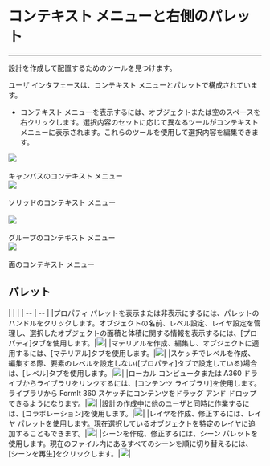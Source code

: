 

# コンテキスト メニューと右側のパレット

---

設計を作成して配置するためのツールを見つけます。

ユーザ インタフェースは、コンテキスト メニューとパレットで構成されています。

* コンテキスト メニューを表示するには、オブジェクトまたは空のスペースを右クリックします。選択内容のセットに応じて異なるツールがコンテキスト メニューに表示されます。これらのツールを使用して選択内容を編集できます。

![](Images/GUID-A91393B3-6AFD-4A36-A766-C15D21C0A4AD-low.png) <br xmlns="http://www.w3.org/1999/xhtml"/><br xmlns="http://www.w3.org/1999/xhtml"/>キャンバスのコンテキスト メニュー<br xmlns="http://www.w3.org/1999/xhtml"/> ![](Images/GUID-7E7240F8-0027-4F01-AD5D-9FE71CACCC10-low.png) <br xmlns="http://www.w3.org/1999/xhtml"/><br xmlns="http://www.w3.org/1999/xhtml"/>ソリッドのコンテキスト メニュー<br xmlns="http://www.w3.org/1999/xhtml"/><br xmlns="http://www.w3.org/1999/xhtml"/>![](Images/GUID-F9112937-1DD8-4500-8613-93E9AFB93568-low.png) <br xmlns="http://www.w3.org/1999/xhtml"/><br xmlns="http://www.w3.org/1999/xhtml"/>グループのコンテキスト メニュー<br xmlns="http://www.w3.org/1999/xhtml"/> ![](Images/GUID-875CD4E5-E3A3-4F3C-A849-9CE6E26DAEA3-low.png) <br xmlns="http://www.w3.org/1999/xhtml"/><br xmlns="http://www.w3.org/1999/xhtml"/>面のコンテキスト メニュー<br xmlns="http://www.w3.org/1999/xhtml"/>

## パレット

|
|
|
| -- | -- |
|プロパティ パレットを表示または非表示にするには、パレットのハンドルをクリックします。オブジェクトの名前、レベル設定、レイヤ設定を管理し、選択したオブジェクトの面積と体積に関する情報を表示するには、[プロパティ]タブを使用します。|![](Images/GUID-A061E419-F183-4D8C-9265-A9F400EC7E93-low.png)|
|マテリアルを作成、編集し、オブジェクトに適用するには、[マテリアル]タブを使用します。|![](Images/GUID-D8DB2F73-E1FF-40C0-9C43-9A8B69136EE4-low.png)|
|スケッチでレベルを作成、編集する際、要素のレベルを設定しない([プロパティ]タブで設定している)場合は、[レベル]タブを使用します。|![](Images/GUID-875750E4-17E6-4057-B231-BD776223CEAE-low.png)|
|ローカル コンピュータまたは A360 ドライブからライブラリをリンクするには、[コンテンツ ライブラリ]を使用します。ライブラリから FormIt 360 スケッチにコンテンツをドラッグ アンド ドロップできるようになります。|![](Images/GUID-28DCD782-6555-40C0-9558-8CC096B5930C-low.png)|
|設計の作成中に他のユーザと同時に作業するには、[コラボレーション]を使用します。|![](Images/GUID-E17BEBE7-6486-4302-BCE6-211C601AEAC6-low.png)|
|レイヤを作成、修正するには、レイヤ パレットを使用します。現在選択しているオブジェクトを特定のレイヤに追加することもできます。|![](Images/GUID-9E95DA19-0C90-47FD-B4E4-39716C331640-low.png)|
|シーンを作成、修正するには、シーン パレットを使用します。現在のファイル内にあるすべてのシーンを順に切り替えるには、[シーンを再生]をクリックします。|![](Images/GUID-5FB0624F-EA3A-46B2-A01E-A1C35A19C76F-low.png)|

